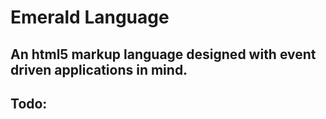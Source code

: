 # Emerald Language
## An html5 markup language designed with event driven applications in mind.

## Todo:

